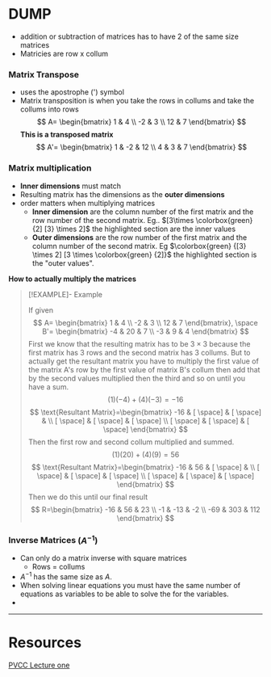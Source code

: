 

# DUMP

- addition or subtraction of matrices has to have 2 of the same size matrices
- Matricies are row x collum
### **Matrix Transpose**
- uses the apostrophe  (') symbol
- Matrix transposition is when you take the rows in collums and take the collums into rows
$$
A=
\begin{bmatrix} 
1 & 4 \\
-2 & 3 \\
12  & 7
\end{bmatrix}
$$
**This is a transposed matrix**
$$
A'= \begin{bmatrix}
1 & -2 & 12 \\
4 & 3 & 7
\end{bmatrix}
$$

### Matrix multiplication
- **Inner dimensions** must match
- Resulting matrix has the dimensions as the **outer dimensions**
- order matters when multiplying matrices 
	-  **Inner dimension** are the column number of the first matrix and the row number of the second matrix. Eg.. $[3\times \colorbox{green} {2] [3} \times 2]$ the highlighted section are the inner values 
	- **Outer dimensions** are the row number of the first matrix and the column number of the second matrix. Eg $\colorbox{green} {[3} \times 2] [3 \times \colorbox{green} {2]}$ the highlighted section is the "outer values".


**How to actually multiply the matrices**


> [!EXAMPLE]- Example
> 
> If given 
> $$
> A=
> \begin{bmatrix} 
> 1 & 4 \\
> -2 & 3 \\
> 12  & 7
> \end{bmatrix}, \space
> B'= \begin{bmatrix}
> -4 & 20 & 7 \\
> -3 & 9 & 4
> \end{bmatrix}
> $$
> First we know that the resulting matrix has to be $3\times 3$ because the first matrix has 3 rows and the second matrix has 3 collums. But to actually get the resultant matrix you have to multiply the first value of the matrix A's row by the first value of matrix B's collum then add that by the second values multiplied then the third and so on until you have a sum.
> $$
> (1)(-4)+(4)(-3)=-16
> $$
> $$
> \text{Resultant Matrix}=\begin{bmatrix}
> -16 & [ \space] & [ \space]   &   \\
>  [ \space] & [ \space] & [ \space] \\
> [ \space] & [ \space] & [ \space]
> \end{bmatrix}
> $$
> Then the first row and second collum multiplied and summed.
> $$
> (1)(20)+(4)(9)= 56
> $$
> $$
> \text{Resultant Matrix}=\begin{bmatrix}
> -16 & 56 & [ \space]   &   \\
>  [ \space] & [ \space] & [ \space] \\
> [ \space] & [ \space] & [ \space]
> \end{bmatrix}
> $$
> Then we do this until our final result
> $$
> R=\begin{bmatrix}
> -16 & 56 & 23 \\
> -1 & -13 & -2 \\
> -69 & 303 & 112
> \end{bmatrix}
> $$
> 

### Inverse Matrices $(A^{-1})$
- Can only do a matrix inverse with square matrices 
	- Rows = collums
- $A^{-1}$ has the same size as $A$.
- When solving linear equations you must have the same number of equations as variables to be able to solve the for the variables.
- 

--- 
# Resources 
[PVCC Lecture one](https://learn.vccs.edu/courses/693196/pages/lecture-1-syllabus-software-downloads-and-introduction-to-matrices?module_item_id=51972285)